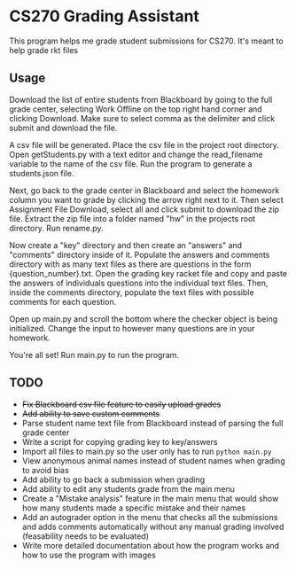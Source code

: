 # CS270 Grading Assistant

This program helps me grade student submissions for CS270. It's meant to help grade rkt files

## Usage

Download the list of entire students from Blackboard by going to the full grade center, selecting Work Offline on the top right hand corner and clicking Download. Make sure to select comma as the delimiter and click submit and download the file.

A csv file will be generated. Place the csv file in the project root directory. Open getStudents.py with a text editor and change the read_filename variable to the name of the csv file. Run the program to generate a students.json file.

Next, go back to the grade center in Blackboard and select the homework column you want to grade by clicking the arrow right next to it. Then select Assignment File Download, select all and click submit to download the zip file. Extract the zip file into a folder named "hw" in the projects root directory. Run rename.py.

Now create a "key" directory and then create an "answers" and "comments" directory inside of it. Populate the answers and comments directory with as many text files as there are questions in the form {question_number}.txt. Open the grading key racket file and copy and paste the answers of individuals questions into the individual text files. Then, inside the comments directory, populate the text files with possible comments for each question.

Open up main.py and scroll the bottom where the checker object is being initialized. Change the input to however many questions are in your homework.

You're all set! Run main.py to run the program.

## TODO

* ~~Fix Blackboard csv file feature to easily upload grades~~
* ~~Add ability to save custom comments~~
* Parse student name text file from Blackboard instead of parsing the full grade center
* Write a script for copying grading key to key/answers
* Import all files to main.py so the user only has to run `python main.py`
* View anonymous animal names instead of student names when grading to avoid bias
* Add ability to go back a submission when grading
* Add ability to edit any students grade from the main menu
* Create a "Mistake analysis" feature in the main menu that would show how many students made a specific mistake and their names
* Add an autograder option in the menu that checks all the submissions and adds comments automatically without any manual grading involved (feasability needs to be evaluated)
* Write more detailed documentation about how the program works and how to use the program with images
